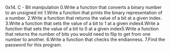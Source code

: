 0x14. C - Bit manipulation 0.Write a function that converts a binary number to an unsigned int 1.Write a function that prints the binary representation of a number. 2.Write a function that returns the value of a bit at a given index. 3.Write a function that sets the value of a bit to 1 at a given index4.Write a function that sets the value of a bit to 0 at a given index5.Write a function that returns the number of bits you would need to flip to get from one number to another. 6.Write a function that checks the endianness. 7.Find the password for this program.
